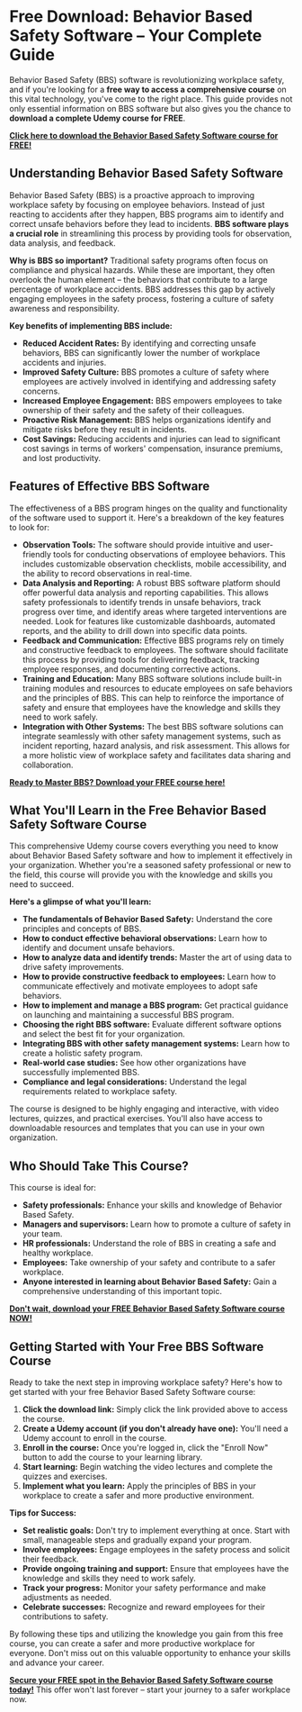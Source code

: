 # Free Download: Behavior Based Safety Software – Your Complete Guide

Behavior Based Safety (BBS) software is revolutionizing workplace safety, and if you're looking for a **free way to access a comprehensive course** on this vital technology, you've come to the right place. This guide provides not only essential information on BBS software but also gives you the chance to **download a complete Udemy course for FREE**.

[**Click here to download the Behavior Based Safety Software course for FREE!**](https://udemywork.com/behavior-based-safety-software)

## Understanding Behavior Based Safety Software

Behavior Based Safety (BBS) is a proactive approach to improving workplace safety by focusing on employee behaviors. Instead of just reacting to accidents after they happen, BBS programs aim to identify and correct unsafe behaviors before they lead to incidents. **BBS software plays a crucial role** in streamlining this process by providing tools for observation, data analysis, and feedback.

**Why is BBS so important?** Traditional safety programs often focus on compliance and physical hazards. While these are important, they often overlook the human element – the behaviors that contribute to a large percentage of workplace accidents. BBS addresses this gap by actively engaging employees in the safety process, fostering a culture of safety awareness and responsibility.

**Key benefits of implementing BBS include:**

*   **Reduced Accident Rates:** By identifying and correcting unsafe behaviors, BBS can significantly lower the number of workplace accidents and injuries.
*   **Improved Safety Culture:** BBS promotes a culture of safety where employees are actively involved in identifying and addressing safety concerns.
*   **Increased Employee Engagement:** BBS empowers employees to take ownership of their safety and the safety of their colleagues.
*   **Proactive Risk Management:** BBS helps organizations identify and mitigate risks before they result in incidents.
*   **Cost Savings:** Reducing accidents and injuries can lead to significant cost savings in terms of workers' compensation, insurance premiums, and lost productivity.

## Features of Effective BBS Software

The effectiveness of a BBS program hinges on the quality and functionality of the software used to support it. Here's a breakdown of the key features to look for:

*   **Observation Tools:** The software should provide intuitive and user-friendly tools for conducting observations of employee behaviors. This includes customizable observation checklists, mobile accessibility, and the ability to record observations in real-time.
*   **Data Analysis and Reporting:** A robust BBS software platform should offer powerful data analysis and reporting capabilities. This allows safety professionals to identify trends in unsafe behaviors, track progress over time, and identify areas where targeted interventions are needed. Look for features like customizable dashboards, automated reports, and the ability to drill down into specific data points.
*   **Feedback and Communication:** Effective BBS programs rely on timely and constructive feedback to employees. The software should facilitate this process by providing tools for delivering feedback, tracking employee responses, and documenting corrective actions.
*   **Training and Education:** Many BBS software solutions include built-in training modules and resources to educate employees on safe behaviors and the principles of BBS. This can help to reinforce the importance of safety and ensure that employees have the knowledge and skills they need to work safely.
*   **Integration with Other Systems:** The best BBS software solutions can integrate seamlessly with other safety management systems, such as incident reporting, hazard analysis, and risk assessment. This allows for a more holistic view of workplace safety and facilitates data sharing and collaboration.

[**Ready to Master BBS? Download your FREE course here!**](https://udemywork.com/behavior-based-safety-software)

## What You'll Learn in the Free Behavior Based Safety Software Course

This comprehensive Udemy course covers everything you need to know about Behavior Based Safety software and how to implement it effectively in your organization. Whether you're a seasoned safety professional or new to the field, this course will provide you with the knowledge and skills you need to succeed.

**Here's a glimpse of what you'll learn:**

*   **The fundamentals of Behavior Based Safety:** Understand the core principles and concepts of BBS.
*   **How to conduct effective behavioral observations:** Learn how to identify and document unsafe behaviors.
*   **How to analyze data and identify trends:** Master the art of using data to drive safety improvements.
*   **How to provide constructive feedback to employees:** Learn how to communicate effectively and motivate employees to adopt safe behaviors.
*   **How to implement and manage a BBS program:** Get practical guidance on launching and maintaining a successful BBS program.
*   **Choosing the right BBS software:** Evaluate different software options and select the best fit for your organization.
*   **Integrating BBS with other safety management systems:** Learn how to create a holistic safety program.
*   **Real-world case studies:** See how other organizations have successfully implemented BBS.
*   **Compliance and legal considerations:** Understand the legal requirements related to workplace safety.

The course is designed to be highly engaging and interactive, with video lectures, quizzes, and practical exercises. You'll also have access to downloadable resources and templates that you can use in your own organization.

## Who Should Take This Course?

This course is ideal for:

*   **Safety professionals:** Enhance your skills and knowledge of Behavior Based Safety.
*   **Managers and supervisors:** Learn how to promote a culture of safety in your team.
*   **HR professionals:** Understand the role of BBS in creating a safe and healthy workplace.
*   **Employees:** Take ownership of your safety and contribute to a safer workplace.
*   **Anyone interested in learning about Behavior Based Safety:** Gain a comprehensive understanding of this important topic.

[**Don't wait, download your FREE Behavior Based Safety Software course NOW!**](https://udemywork.com/behavior-based-safety-software)

## Getting Started with Your Free BBS Software Course

Ready to take the next step in improving workplace safety? Here's how to get started with your free Behavior Based Safety Software course:

1.  **Click the download link:** Simply click the link provided above to access the course.
2.  **Create a Udemy account (if you don't already have one):** You'll need a Udemy account to enroll in the course.
3.  **Enroll in the course:** Once you're logged in, click the "Enroll Now" button to add the course to your learning library.
4.  **Start learning:** Begin watching the video lectures and complete the quizzes and exercises.
5.  **Implement what you learn:** Apply the principles of BBS in your workplace to create a safer and more productive environment.

**Tips for Success:**

*   **Set realistic goals:** Don't try to implement everything at once. Start with small, manageable steps and gradually expand your program.
*   **Involve employees:** Engage employees in the safety process and solicit their feedback.
*   **Provide ongoing training and support:** Ensure that employees have the knowledge and skills they need to work safely.
*   **Track your progress:** Monitor your safety performance and make adjustments as needed.
*   **Celebrate successes:** Recognize and reward employees for their contributions to safety.

By following these tips and utilizing the knowledge you gain from this free course, you can create a safer and more productive workplace for everyone. Don't miss out on this valuable opportunity to enhance your skills and advance your career.

[**Secure your FREE spot in the Behavior Based Safety Software course today!**](https://udemywork.com/behavior-based-safety-software) This offer won't last forever – start your journey to a safer workplace now.
